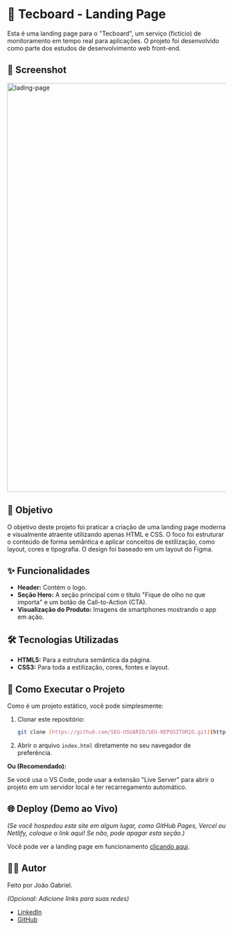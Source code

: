 # 🚀 Tecboard - Landing Page

Esta é uma landing page para o "Tecboard", um serviço (fictício) de monitoramento em tempo real para aplicações. O projeto foi desenvolvido como parte dos estudos de desenvolvimento web front-end.

## 📸 Screenshot

<img width="1915" height="942" alt="lading-page" src="https://github.com/user-attachments/assets/00acd2dd-884b-4a47-a49b-4fdd9a7c5454" />


## 🎯 Objetivo

O objetivo deste projeto foi praticar a criação de uma landing page moderna e visualmente atraente utilizando apenas HTML e CSS. O foco foi estruturar o conteúdo de forma semântica e aplicar conceitos de estilização, como layout, cores e tipografia. O design foi baseado em um layout do Figma.

## ✨ Funcionalidades

* **Header:** Contém o logo.
* **Seção Hero:** A seção principal com o título "Fique de olho no que importa" e um botão de Call-to-Action (CTA).
* **Visualização do Produto:** Imagens de smartphones mostrando o app em ação.

## 🛠️ Tecnologias Utilizadas

* **HTML5:** Para a estrutura semântica da página.
* **CSS3:** Para toda a estilização, cores, fontes e layout.

## 📂 Como Executar o Projeto

Como é um projeto estático, você pode simplesmente:

1.  Clonar este repositório:
    ```bash
    git clone [https://github.com/SEU-USUARIO/SEU-REPOSITORIO.git](https://github.com/SEU-USUARIO/SEU-REPOSITORIO.git)
    ```
2.  Abrir o arquivo `index.html` diretamente no seu navegador de preferência.

**Ou (Recomendado):**

Se você usa o VS Code, pode usar a extensão "Live Server" para abrir o projeto em um servidor local e ter recarregamento automático.

## 🌐 Deploy (Demo ao Vivo)

*(Se você hospedou este site em algum lugar, como GitHub Pages, Vercel ou Netlify, coloque o link aqui! Se não, pode apagar esta seção.)*

Você pode ver a landing page em funcionamento [clicando aqui](https://link-para-seu-site.com).

## 👨‍💻 Autor

Feito por João Gabriel.

*(Opcional: Adicione links para suas redes)*
* [LinkedIn](https://www.linkedin.com/in/jo%C3%A3o-gabriel-fazio-861186338/)
* [GitHub](https://github.com/seu-usuario)
